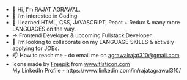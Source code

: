 - 👋 Hi, I’m RAJAT AGRAWAL.
- 👀 I’m interested in Coding.
- 🌱 I learned HTML, CSS, JAVASCRIPT, React + Redux & many more LANGUAGES on the way.
- -> Frontend Developer & upcoming Fullstack Developer.
- 💞️ I’m looking to collaborate on my LANGUAGE SKILLS & actively applying for JOBs.
- 📫 How to reach me - do email me on agrawalrajat310@gmail.com
- <div>Icons made by <a href="https://www.freepik.com" title="Freepik">Freepik</a> from <a href="https://www.flaticon.com/" title="Flaticon">www.flaticon.com</a></div>  My LinkedIn Profile - https://www.linkedin.com/in/rajatagrawal310/

<!---
agrawalrajat310/agrawalrajat310 is a ✨ special ✨ repository because its `README.md` (this file) appears on your GitHub profile.
You can click the Preview link to take a look at your changes.
--->
